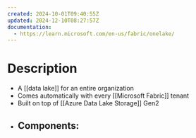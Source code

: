 ```yaml
---
created: 2024-10-01T09:40:55Z
updated: 2024-12-10T08:27:57Z
documentation:
  - https://learn.microsoft.com/en-us/fabric/onelake/
---
```

# Description
- A [[data lake]] for an entire organization
- Comes automatically with every [[Microsoft Fabric]] tenant
- Built on top of [[Azure Data Lake Storage]] Gen2
- Components:
	- 